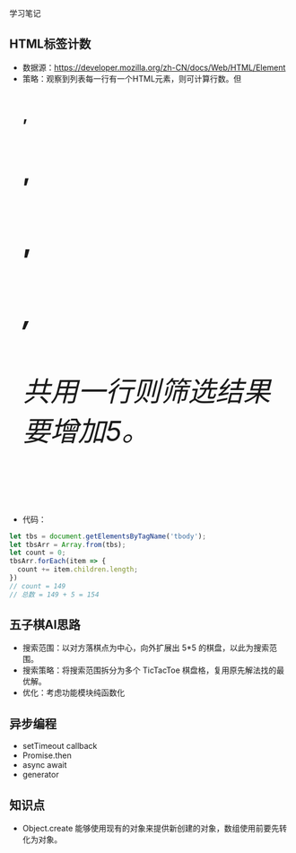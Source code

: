 学习笔记

## HTML标签计数

- 数据源：https://developer.mozilla.org/zh-CN/docs/Web/HTML/Element
- 策略：观察到列表每一行有一个HTML元素，则可计算行数。但<code><h1></code>, <code><h2></code>, <code><h3></code>, <code><h4></code> <code><h5></code>, <code><h6></code>共用一行则筛选结果要增加5。
- 代码：
```javascript
let tbs = document.getElementsByTagName('tbody');
let tbsArr = Array.from(tbs);
let count = 0;
tbsArr.forEach(item => {
  count += item.children.length;
})
// count = 149
// 总数 = 149 + 5 = 154
```

## 五子棋AI思路

- 搜索范围：以对方落棋点为中心，向外扩展出 5*5 的棋盘，以此为搜索范围。
- 搜索策略：将搜索范围拆分为多个 TicTacToe 棋盘格，复用原先解法找的最优解。
- 优化：考虑功能模块纯函数化

## 异步编程

- setTimeout callback
- Promise.then
- async await
- generator

## 知识点

- Object.create 能够使用现有的对象来提供新创建的对象，数组使用前要先转化为对象。